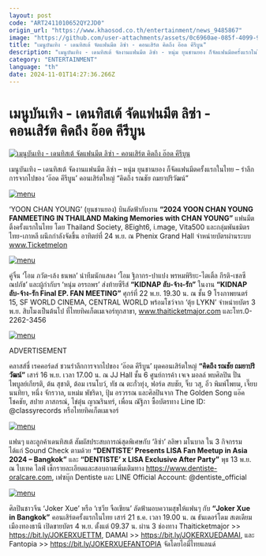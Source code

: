 ```yaml
---
layout: post
code: "ART2411010652QY2JD0"
origin_url: "https://www.khaosod.co.th/entertainment/news_9485867"
image: "https://github.com/user-attachments/assets/0c6960ae-085f-4099-9c8f-0c7250f4058c"
title: "เมนูบันเทิง - เดนทิสเต้ จัดแฟนมีต ลิซ่า - คอนเสิร์ต คิดถึง อ๊อด คีรีบูน"
description: "เมนูบันเทิง - เดนทิสเต้ จัดงานแฟนมีต ลิซ่า - หนุ่ม ยุนชานยอง ก็จัดแฟนมีตครั้งแรกในไทย - รำลึกการจากไปของ ‘อ๊อด คีรีบูน’ คอนเสิร์ตใหญ่ “คิดถึง รณชัย ถมยาปริ"
category: "ENTERTAINMENT"
language: "th"
date: 2024-11-01T14:27:36.266Z
---
```


# เมนูบันเทิง - เดนทิสเต้ จัดแฟนมีต ลิซ่า - คอนเสิร์ต คิดถึง อ๊อด คีรีบูน

[![เมนูบันเทิง - เดนทิสเต้ จัดแฟนมีต ลิซ่า - คอนเสิร์ต คิดถึง อ๊อด คีรีบูน](https://www.khaosod.co.th/wpapp/uploads/2024/11/menu011124-1.jpg "เมนูบันเทิง - เดนทิสเต้ จัดแฟนมีต ลิซ่า - คอนเสิร์ต คิดถึง อ๊อด คีรีบูน")](https://www.khaosod.co.th/wpapp/uploads/2024/11/menu011124-1.jpg)

เมนูบันเทิง – เดนทิสเต้ จัดงานแฟนมีต ลิซ่า – หนุ่ม ยุนชานยอง ก็จัดแฟนมีตครั้งแรกในไทย – รำลึกการจากไปของ ‘อ๊อด คีรีบูน’ คอนเสิร์ตใหญ่ “คิดถึง รณชัย ถมยาปริวัฒน์”

[![menu](https://www.khaosod.co.th/wpapp/uploads/2024/11/menu011124-4.jpg)](https://www.khaosod.co.th/wpapp/uploads/2024/11/menu011124-4.jpg)

‘YOON CHAN YOUNG’ (ยุนชานยอง) บินลัดฟ้ากับงาน **“2024 YOON CHAN YOUNG FANMEETING IN THAILAND Making Memories with CHAN YOUNG”** แฟนมีตติ้งครั้งแรกในไทย โดย Thailand Society, 8Eight6, i.mage, Vita500 และกลุ่มพันธมิตรไทย-เกาหลี ผนึกกำลังจัดขึ้น อาทิตย์ที่ 24 พ.ย. ณ Phenix Grand Hall จำหน่ายบัตรผ่านระบบ www.Ticketmelon

[![menu](https://www.khaosod.co.th/wpapp/uploads/2024/11/menu011124-6.jpg)](https://www.khaosod.co.th/wpapp/uploads/2024/11/menu011124-6.jpg)

คู่จิ้น ‘โอม ภวัต-เล้ง ธนพล’ นำทีมนักแสดง ‘โอม ฐิภากร-ปาแปง พรหมพิริยะ-ไตเติ้ล กีรติ-เชลซี ณปภัช’ และผู้กำกับฯ ‘หนุ่ม อรรถพร’ ส่งท้ายซีรีส์ **“KIDNAP ลับ-จ้าง-รัก”** ในงาน **“KIDNAP ลับ-จ้าง-รัก Final EP. FAN MEETING”** ศุกร์ที่ 22 พ.ย. 19.30 น. ณ ชั้น 9 โรงภาพยนตร์ 15, SF WORLD CINEMA, CENTRAL WORLD พร้อมโชว์จาก ‘ตุ้ย LYKN’ จำหน่ายบัตร 3 พ.ย. สิบโมงเป็นต้นไป ที่ไทยทิคเก็ตเมเจอร์ทุกสาขา, www.thaiticketmajor.com และโทร.0-2262-3456

[![menu](https://www.khaosod.co.th/wpapp/uploads/2024/11/menu011124-5jpg.jpg)](https://www.khaosod.co.th/wpapp/uploads/2024/11/menu011124-5jpg.jpg)

ADVERTISEMENT

คลาสส์ซี่ เรคคอร์ดส์ ชวนรำลึกการจากไปของ ‘อ๊อด คีรีบูน’ ผุดคอนเสิร์ตใหญ่ **“คิดถึง รณชัย ถมยาปริวัฒน์”** เสาร์ 16 พ.ย. เวลา 17.00 น. ณ JJ Hall ชั้น 6 ศูนย์การค้า เจเจ มอลล์ พบศิลปิน ปั่น ไพบูลย์เกียรติ, ต้น สุชาติ, ต้อม เรนโบว์, ทัช ณ ตะกั่วทุ่ง, ฟอร์ด สบชัย, จิ๊บ วสุ, อิ๋ว พิมพ์โพยม, เจี๊ยบ นนทิยา, หนึ่ง จักรวาล, แหม่ม พัชริดา, ปุ้ม อรวรรณ และศิลปินจาก The Golden Song แอ๊ค โชคชัย, สปาย ภาสกรณ์, ไข่ตุ๋น ญาณรินทร์, เพื่อน ณัฐิภา ซื้อบัตรทาง Line ID: @classyrecords หรือไทยทิคเก็ตเมเจอร์

[![menu](https://www.khaosod.co.th/wpapp/uploads/2024/11/menu011124-3.jpg)](https://www.khaosod.co.th/wpapp/uploads/2024/11/menu011124-3.jpg)

แฟนๆ และลูกค้าเดนทิสเต้ สัมผัสประสบการณ์สุดพิเศษกับ ‘ลิซ่า’ ลลิษา มโนบาล ใน 3 กิจกรรม ได้แก่ Sound Check ตามด้วย **“DENTISTE’ Presents LISA Fan Meetup in Asia 2024 – Bangkok”** และ **“DENTISTE’ x LISA Exclusive After Party”** พุธ 13 พ.ย. ณ ไบเทค ไลฟ์ เช็กรายละเอียดและสอบถามเพิ่มเติมทาง https://www.dentiste-oralcare.com, เฟซบุ๊ก Dentiste และ LINE Official Account: @dentiste\_official

[![menu](https://www.khaosod.co.th/wpapp/uploads/2024/11/menu011124-2.jpg)](https://www.khaosod.co.th/wpapp/uploads/2024/11/menu011124-2.jpg)

ศิลปินชาวจีน ‘Joker Xue’ หรือ ‘เซวีย จือเชียน’ ลัดฟ้ามอบความสุขให้แฟนๆ กับ **“Joker Xue <Extraterrestrial Overseas Stadium.Encore Concert> in Bangkok”** คอนเสิร์ตครั้งแรกในไทย เสาร์ 21 ธ.ค. เวลา 19.00 น. ณ ธันเดอร์โดม สเตเดียม เมืองทองธานี เปิดขายบัตร 4 พ.ย. ตั้งแต่ 09.37 น. ผ่าน 3 ช่องทาง Thaiticketmajor >> https://bit.ly/JOKERXUETTM, DAMAI >> https://bit.ly/JOKERXUEDAMAI, และ Fantopia >> https://bit.ly/JOKERXUEFANTOPIA จัดโดยไอมี่ไทยแลนด์